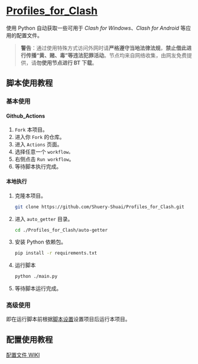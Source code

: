 # [Profiles_for_Clash](https://github.com/Shuery-Shuai/Profiles_for_Clash "Shuery-Shuai/Profiles_for_Clash: Profiles can be used in Clash for Windows, Clash for Android and so on.")

使用 Python 自动获取一些可用于 _Clash for Windows_、_Clash for Android_ 等应用的配置文件。

> **警告**：通过使用特殊方式访问外网时请**严格遵守当地法律法规**，**禁止借此进行传播“黄、赌、毒”等违法犯罪活动**。节点均来自网络收集，由网友免费提供，请**勿使用节点进行 BT 下载**。

## 脚本使用教程

### 基本使用

#### Github\_Actions

1. `Fork` 本项目。
2. 进入你 `Fork` 的仓库。
3. 进入 `Actions` 页面。
4. 选择任意一个 `workflow。`
5. 右侧点击 `Run workflow`。
6. 等待脚本执行完成。

#### 本地执行

1. 克隆本项目。

   ```sh
   git clone https://github.com/Shuery-Shuai/Profiles_for_Clash.git
   ```

2. 进入 `auto_getter` 目录。

   ```sh
   cd ./Profiles_for_Clash/auto-getter
   ```

3. 安装 Python 依赖包。

   ```sh
   pip install -r requirements.txt
   ```

4. 运行脚本

   ```sh
   python ./main.py
   ```

5. 等待脚本运行完成。

### 高级使用

即在运行脚本前根据[脚本设置](https://github.com/Shuery-Shuai/Profiles_for_Clash/wiki/%E8%84%9A%E6%9C%AC%E8%AE%BE%E7%BD%AE '脚本设置 · Shuery-Shuai/Profiles_for_Clash Wiki')设置项目后运行本项目。

## 配置使用教程

[配置文件 WIKI](https://github.com/Shuery-Shuai/Profiles_for_Clash/wiki/%E9%85%8D%E7%BD%AE%E6%96%87%E4%BB%B6 '配置文件 · Shuery-Shuai/Profiles_for_Clash Wiki')
